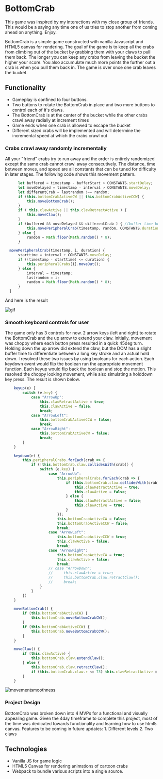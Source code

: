 # BottomCrab

This game was inspired by my interactions with my close group of friends.  This would be a saying any time one of us tries to stop another from coming ahead on anything. Enjoy.

BottomCrab is a simple game constructed with vanilla Javascript and HTML5 canvas for rendering. The goal of the game is to keep all the crabs from climbing out of the bucket by grabbing them with your claws to pull them back. The longer you can keep any crabs from leaving the bucket the higher your score. You also accumulate much more points the further out a crab is when you pull them back in. The game is over once one crab leaves the bucket.

## Functionality
* Gameplay is confined to four buttons.  
* Two buttons to rotate the BottomCrab in place and two more buttons to control each of it's claws.
* The BottomCrab is at the center of the bucket while the other crabs crawl away radially at increment times
* Game ends when one crab is allowed to escape the bucket
* Different sized crabs will be implemented and will determine the incremental speed at which the crabs crawl out

### Crabs crawl away randomly incrementally

All your "friend" crabs try to run away and the order is entirely randomized except the same crab cannot crawl away consecutively.  The distance, time between moves, and speed are all constants that can be tuned for difficulty in later stages.  The following code shows this movement pattern.

```js
      let buffered = timestamp - bufferStart > CONSTANTS.startDelay;
      let moveDelayed = timestamp - interval > CONSTANTS.moveDelay;
      let differentCrab = lastrandom !== random;
      if (this.bottomCrabActiveCW || this.bottomCrabActiveCCW) {
          this.moveBottomCrab();
      }
      if ( this.clawActive || this.clawRetractActive ) {
          this.moveClaw();
      }
      if (buffered && moveDelayed && differentCrab ) { //buffer time before crabs start moving out
          this.movePeripheralCrab(timestamp, random, CONSTANTS.duration);
      } else {
          random = Math.floor(Math.random() * 8);
      }
```
```js
  movePeripheralCrab(timestamp, i, duration) {
      starttime = interval + CONSTANTS.moveDelay;
      if ((timestamp - starttime) <= duration) {
          this.peripheralCrabs[i].moveOut();
      } else {
          interval = timestamp;
          lastrandom = i;
          random = Math.floor(Math.random() * 8);
      }
  }
```
And here is the result

![gif](https://media.giphy.com/media/Up887y3ChJfkSXqj35/giphy.gif)

### Smooth keyboard controls for user

The game only has 3 controls for now.  2 arrow keys (left and right) to rotate the BottomCrab and the up arrow to extend your claw.  Initially, movement was choppy where each button press resulted in a quick 45deg turn.  Holding down the up arrow did extend the claw, but the DOM has a slight buffer time to differentiate between a long key stroke and an actual hold down.  I resolved these two issues by using booleans for each action.  Each keydown event would flip the boolean run the appropriate movement function.  Each keyup would flip back the boolean and stop the motion.  This resolved the choppy looking movement, while also simulating a holddown key press.  The result is shown below.
```js
    keyup(e) {
        switch (e.key) {
            case "ArrowUp":
                this.clawRetractActive = true;
                this.clawActive = false;
                break;
            case "ArrowLeft":
                this.bottomCrabActiveCCW = false;
                break;
            case "ArrowRight":
                this.bottomCrabActiveCW = false;
                break;
        }
    }

    keydown(e) {
        this.peripheralCrabs.forEach(crab => {
            if (!this.bottomCrab.claw.collidesWith(crab)) {
                switch (e.key) {
                    case "ArrowUp":
                        this.peripheralCrabs.forEach(crab => {
                            if (this.bottomCrab.claw.collidesWith(crab)) {
                                this.clawRetractActive = true;
                                this.clawActive = false;
                            } else {
                                this.clawRetractActive = false;
                                this.clawActive = true;
                            }
                        }); 
                        this.bottomCrabActiveCW = false;
                        this.bottomCrabActiveCCW = false;
                        break;
                    case "ArrowLeft":
                        this.bottomCrabActiveCCW = true;
                        this.clawActive = false;
                        break;
                    case "ArrowRight":
                        this.bottomCrabActiveCW = true;
                        this.clawActive = false;
                        break;
                    // case "ArrowDown":
                    //     this.clawActive = true;
                    //     this.bottomCrab.claw.retractClaw();
                    //     break;
                }
            }
        })
    }
```
```js
    moveBottomCrab() {
        if (this.bottomCrabActiveCW) {
            this.bottomCrab.moveBottomCrabCW();
        }
        if (this.bottomCrabActiveCCW) {
            this.bottomCrab.moveBottomCrabCCW();
        }
    }

    moveClaw() {
        if (this.clawActive) {
            this.bottomCrab.claw.extendClaw();
        } else {
            this.bottomCrab.claw.retractClaw();
            if (this.bottomCrab.claw.r <= 73) this.clawRetractActive = false;
        }
    }
```
![movementsmoothness](https://media.giphy.com/media/f4VidcNizChHO9Zod8/giphy.gif)

### Project Design
BottomCrab was broken down into 4 MVPs for a functional and visually appealing game.  Given the 4day timeframe to complete this project, most of the time was dedicated towards functionality and learning how to use html5 canvas.  Features to be coming in future updates: 1.  Different levels  2. Two claws

## Technologies

* Vanilla JS for game logic
* HTML5 Canvas for rendering animations of cartoon crabs
* Webpack to bundle various scripts into a single source.

